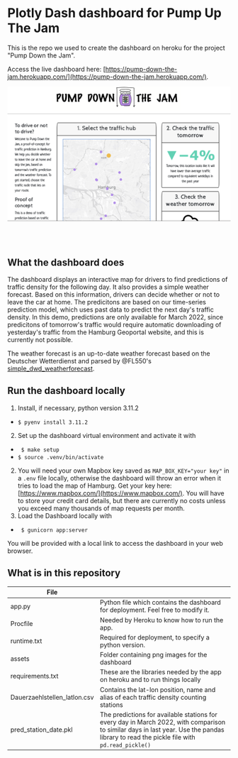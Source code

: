 # Plotly Dash dashboard for Pump Up The Jam

This is the repo we used to create the dashboard on heroku for the project "Pump Down the Jam".

Access the live dashboard here: [https://pump-down-the-jam.herokuapp.com/](https://pump-down-the-jam.herokuapp.com/).

<img src="./dashboard-screenshot.png" width="600" style="display: block; margin: 0 auto">
</br>
</br>
</br>

## What the dashboard does
The dashboard displays an interactive map for drivers to find predictions of traffic density for the following day. It also provides a simple weather forecast. Based on this information, drivers can decide whether or not to leave the car at home. The predicitons are based on our time-series prediction model, which uses past data to predict the next day's traffic density. In this demo, predictions are only available for March 2022, since predicitons of tomorrow's traffic would require automatic downloading of yesterday's traffic from the Hamburg Geoportal website, and this is currently not possible.

The weather forecast is an up-to-date weather forecast based on the Deutscher Wetterdienst and parsed by 
@FL550's [simple_dwd_weatherforecast](https://github.com/FL550/simple_dwd_weatherforecast).


## Run the dashboard locally

1. Install, if necessary, python version 3.11.2
- `$ pyenv install 3.11.2`

2. Set up the dashboard virtual environment and activate it with 
- ` $ make setup`
- `$ source .venv/bin/activate`

2. You will need your own Mapbox key saved as 
`MAP_BOX_KEY="your key"` 
in a `.env` file locally, otherwise the dashboard will throw an error when it tries to load the map of Hamburg. Get your key here: [https://www.mapbox.com/](https://www.mapbox.com/). You will have to store your credit card details, but there are currently no costs unless you exceed many thousands of map requests per month.
4. Load the Dashboard locally with
- ` $ gunicorn app:server`

You will be provided with a local link to access the dashboard in your web browser.

## What is in this repository

| File                          |                                                         |
| ----------------------------- | ------------------------------------------------------- |
| app.py                        | Python file which contains the dashboard for deployment. Feel free to modify it.|
| Procfile                      | Needed by Heroku to know how to run the app.   |
| runtime.txt                   | Required for deployment, to specify a python version.    |
| assets                        | Folder containing png images for the dashboard    |
| requirements.txt              | These are the libraries needed by the app on heroku and to run things locally            |
|  Dauerzaehlstellen_latlon.csv | Contains the lat-lon position, name and alias of each traffic density counting stations     |
|  pred_station_date.pkl        | The predictions for available stations for every day in March 2022, with comparison to similar days in last year. Use the pandas library to read the pickle file with `pd.read_pickle()`|
